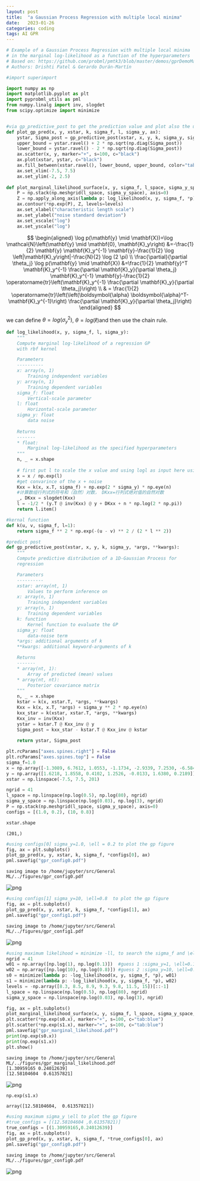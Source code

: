 ```yaml
---
layout: post
title:  "a Gaussian Process Regression with multiple local minima"
date:   2023-01-26
categories: coding
tags: AI GPR
---
```


```python
# Example of a Gaussian Process Regression with multiple local minima
# in the marginal log-likelihood as a function of the hyperparameters
# Based on: https://github.com/probml/pmtk3/blob/master/demos/gprDemoMarglik.m
# Authors: Drishti Patel & Gerardo Durán-Martín

#import superimport

import numpy as np
import matplotlib.pyplot as plt
import pyprobml_utils as pml
from numpy.linalg import inv, slogdet
from scipy.optimize import minimize


#via gp_predictive_post to get the prediction value and plot also the uncertian area
def plot_gp_pred(x, y, xstar, k, sigma_f, l, sigma_y, ax):
    ystar, Sigma_post = gp_predictive_post(xstar, x, y, k, sigma_y, sigma_f, l)
    upper_bound = ystar.ravel() + 2 * np.sqrt(np.diag(Sigma_post))
    lower_bound = ystar.ravel() - 2 * np.sqrt(np.diag(Sigma_post))
    ax.scatter(x, y, marker="+", s=100, c="black")
    ax.plot(xstar, ystar, c="black")
    ax.fill_between(xstar.ravel(), lower_bound, upper_bound, color="tab:gray", alpha=0.3, edgecolor="none")
    ax.set_xlim(-7.5, 7.5)
    ax.set_ylim(-2, 2.5)
    
def plot_marginal_likelihood_surface(x, y, sigma_f, l_space, sigma_y_space, ax, levels=None):
    P = np.stack(np.meshgrid(l_space, sigma_y_space), axis=0)
    Z = np.apply_along_axis(lambda p: log_likelihood(x, y, sigma_f, *p), 0, P)
    ax.contour(*np.exp(P), Z, levels=levels)
    ax.set_xlabel("characteristic length scale")
    ax.set_ylabel("noise standard deviation")
    ax.set_xscale("log")
    ax.set_yscale("log")
```


$$
\begin{aligned}
\log p(\mathbf{y} \mid \mathbf{X})=\log \mathcal{N}\left(\mathbf{y} \mid \mathbf{0}, \mathbf{K}_y\right) &=-\frac{1}{2} \mathbf{y} \mathbf{K}_y^{-1} \mathbf{y}-\frac{1}{2} \log \left|\mathbf{K}_y\right|-\frac{N}{2} \log (2 \pi) \\
\frac{\partial}{\partial \theta_j} \log p(\mathbf{y} \mid \mathbf{X}) &=\frac{1}{2} \mathbf{y}^T \mathbf{K}_y^{-1} \frac{\partial \mathbf{K}_y}{\partial \theta_j} \mathbf{K}_y^{-1} \mathbf{y}-\frac{1}{2} \operatorname{tr}\left(\mathbf{K}_y^{-1} \frac{\partial \mathbf{K}_y}{\partial \theta_j}\right) \\
& = \frac{1}{2} \operatorname{tr}\left(\left(\boldsymbol{\alpha} \boldsymbol{\alpha}^T-\mathbf{K}_y^{-1}\right) \frac{\partial \mathbf{K}_y}{\partial \theta_j}\right)
\end{aligned}
$$

we can define $θ = log(σ^2_y)$, $θ = log(\ell)$and then use the chain rule. 


```python
def log_likelihood(x, y, sigma_f, l, sigma_y):
    """
    Compute marginal log-likelihood of a regression GP
    with rbf kernel

    Parameters
    ----------
    x: array(n, 1)
        Training independent variables
    y: array(n, 1)
        Training dependent variables
    sigma_f: float
        Vertical-scale parameter
    l: float
        Horizontal-scale parameter
    sigma_y: float
        data noise
    
    Returns
    -------
    * float:
        Marginal log-likelihood as the specified hyperparameters
    """
    n, _ = x.shape
    
    # first put l to scale the x value and using logl as input here using exp(l) to change back 
    x = x / np.exp(l)
    #get convarince of the x + noise
    Kxx = k(x, x.T, sigma_f) + np.exp(2 * sigma_y) * np.eye(n)
    #计算数组行列式的符号和（自然）对数， DKxx=行列式绝对值的自然对数
    _, DKxx = slogdet(Kxx)
    l = -1/2 * (y.T @ inv(Kxx) @ y + DKxx + n * np.log(2 * np.pi))
    return l.item()
```


```python
#kernal function
def k(u, v, sigma_f, l=1):
    return sigma_f ** 2 * np.exp(-(u - v) ** 2 / (2 * l ** 2))

#predict post
def gp_predictive_post(xstar, x, y, k, sigma_y, *args, **kwargs):
    """
    Compute predictive distribution of a 1D-Gaussian Process for
    regression

    Parameters
    ----------
    xstar: array(nt, 1)
        Values to perform inference on
    x: array(n, 1)
        Training independent variables
    y: array(n, 1)
        Training dependent variables
    k: function
        Kernel function to evaluate the GP
    sigma_y: float
        data-noise term
    *args: additional arguments of k
    **kwargs: additional keyword-arguments of k

    Returns
    -------
    * array(nt, 1):
        Array of predicted (mean) values
    * array(nt, nt):
        Posterior covariance matrix
    """
    n, _ = x.shape
    kstar = k(x, xstar.T, *args, **kwargs)
    Kxx = k(x, x.T, *args) + sigma_y ** 2 * np.eye(n)
    kxx_star = k(xstar, xstar.T, *args, **kwargs)
    Kxx_inv = inv(Kxx)
    ystar = kstar.T @ Kxx_inv @ y
    Sigma_post = kxx_star - kstar.T @ Kxx_inv @ kstar
    
    return ystar, Sigma_post
```


```python
plt.rcParams["axes.spines.right"] = False
plt.rcParams["axes.spines.top"] = False
sigma_f=1.0
x = np.array([-1.3089, 6.7612, 1.0553, -1.1734, -2.9339, 7.2530, -6.5843])[:, None]
y = np.array([1.6218, 1.8558, 0.4102, 1.2526, -0.0133, 1.6380, 0.2189])[:, None]
xstar = np.linspace(-7.5, 7.5, 201)

ngrid = 41
l_space = np.linspace(np.log(0.5), np.log(80), ngrid)
sigma_y_space = np.linspace(np.log(0.03), np.log(3), ngrid)
P = np.stack(np.meshgrid(l_space, sigma_y_space), axis=0)
configs = [(1.0, 0.2), (10, 0.8)]
```


```python
xstar.shape
```




    (201,)




```python
#using configs[0] sigma_y=1.0, \ell = 0.2 to plot the gp figure 
fig, ax = plt.subplots()
plot_gp_pred(x, y, xstar, k, sigma_f, *configs[0], ax)
pml.savefig("gpr_config0.pdf")
```

    saving image to /home/jupyter/src/General ML/../figures/gpr_config0.pdf



    
![png](/assets/2023-06-01-gprDemoMarglik_files/2023-06-01-gprDemoMarglik_6_1.png)
    



```python
#using configs[1] sigma_y=10, \ell=0.8  to plot the gp figure 
fig, ax = plt.subplots()
plot_gp_pred(x, y, xstar, k, sigma_f, *configs[1], ax)
pml.savefig("gpr_config1.pdf")
```

    saving image to /home/jupyter/src/General ML/../figures/gpr_config1.pdf



    
![png](/assets/2023-06-01-gprDemoMarglik_files/2023-06-01-gprDemoMarglik_7_1.png)
    



```python
#using maximum likelihood = minimize -ll, to search the sigma_f and \ell
ngrid = 41
w01 = np.array([np.log(1), np.log(0.1)])  #guess 1 :sigma_y=1, \ell=0.1
w02 = np.array([np.log(10), np.log(0.8)]) #guess 2 :sigma_y=10, \ell=0.8
s0 = minimize(lambda p: -log_likelihood(x, y, sigma_f, *p), w01)
s1 = minimize(lambda p: -log_likelihood(x, y, sigma_f, *p), w02)
levels = -np.array([8.3, 8.5, 8.9, 9.3, 9.8, 11.5, 15])[::-1]
l_space = np.linspace(np.log(0.5), np.log(80), ngrid)
sigma_y_space = np.linspace(np.log(0.03), np.log(3), ngrid)

fig, ax = plt.subplots()
plot_marginal_likelihood_surface(x, y, sigma_f, l_space, sigma_y_space, ax, levels=levels)
plt.scatter(*np.exp(s0.x), marker="+", s=100, c="tab:blue")
plt.scatter(*np.exp(s1.x), marker="+", s=100, c="tab:blue")
pml.savefig("gpr_marginal_likelihood.pdf")
print(np.exp(s0.x))
print(np.exp(s1.x))
plt.show()
```

    saving image to /home/jupyter/src/General ML/../figures/gpr_marginal_likelihood.pdf
    [1.30959165 0.24012639]
    [12.58104604  0.61357821]



    
![png](/assets/2023-06-01-gprDemoMarglik_files/2023-06-01-gprDemoMarglik_8_1.png)
    



```python
np.exp(s1.x)
```




    array([12.58104604,  0.61357821])




```python
#using maximum sigma_y \ell to plot the gp figure 
#true_configs = [(12.58104604 ,0.61357821)]
true_configs = [(1.30959165,0.24012639)]
fig, ax = plt.subplots()
plot_gp_pred(x, y, xstar, k, sigma_f, *true_configs[0], ax)
pml.savefig("gpr_config0.pdf")
```

    saving image to /home/jupyter/src/General ML/../figures/gpr_config0.pdf



    
![png](/assets/2023-06-01-gprDemoMarglik_files/2023-06-01-gprDemoMarglik_10_1.png)
    



```python

```
